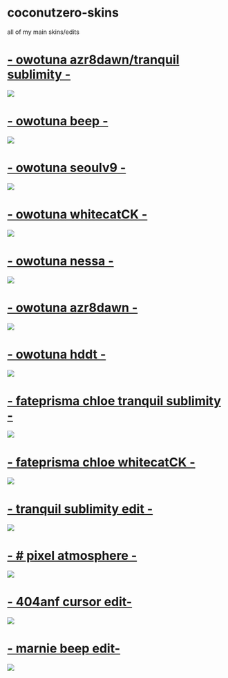 # coconutzero-skins

all of my main skins/edits 

# [- owotuna azr8dawn/tranquil sublimity -](https://drive.google.com/open?id=1fjnH2hA6GUGCm-W8CNT8m8ZmdIGRdWqj)
![](https://imgur.com/OPdhegI.jpg)

# [- owotuna beep -](https://drive.google.com/open?id=1A8PMX58gVdqgn5-uOUqhFfyQHg6s_3W9)
![](https://imgur.com/StjTqL7.jpg)

# [- owotuna seoulv9 -](https://drive.google.com/open?id=1b6lHzr2cQqlxMRZC022fhLevQoJSnMae)
![](https://imgur.com/ZgzcLfd.jpg)

# [- owotuna whitecatCK -](https://drive.google.com/open?id=1CLHSHwwO1n_7rqS3J1EQW8ZI8oGMf2ew)
![](https://imgur.com/G9FestQ.jpg)

# [- owotuna nessa -](https://drive.google.com/open?id=1sN5y-wvlKG1GHFTjUDC05Epde3OPNl80)
![](https://imgur.com/wwvItxv.jpg)

# [- owotuna azr8dawn -](https://drive.google.com/open?id=1iBED6G-wMRdEO7J8V00NwBmOo4mOXqy0)
![](https://imgur.com/Q9AuPAv.jpg)

# [- owotuna hddt -](https://drive.google.com/open?id=1St7qriJOHeHe7fBc5ucJFbZtPP1glq85)
![](https://imgur.com/yAWyRJk.jpg)

# [- fateprisma chloe tranquil sublimity  -](https://drive.google.com/open?id=1SfOlBDhjGw27WOYvbpA9ZrJ06-q7qJp4)
![](https://imgur.com/mHP718v.jpg)

# [- fateprisma chloe whitecatCK  -](https://drive.google.com/open?id=1dZqTDXVgtrq3CelWGE9IkD7XTR3Gjq9j)
![](https://imgur.com/BeH66D7.jpg)

# [- tranquil sublimity edit -](https://drive.google.com/open?id=1pfQSGp_Ax0-rAO1Xp7E_gWSlxNrykB4p)
![](https://imgur.com/AE9nsBt.jpg)

# [- # pixel atmosphere -](https://drive.google.com/open?id=1AaWtMmhu-XUwH6u7a3q0JoY8lLWS_Czi)
![](https://imgur.com/s52dRVb.jpg)

# [- 404anf cursor edit-](https://drive.google.com/open?id=1OkBFsXlkBdmP2Y6ZJlyfdJEdOsOSRQH9)
![](https://imgur.com/q0aQ5pN.jpg)

# [- marnie beep edit-](https://drive.google.com/open?id=17vhz01QMfhTtEGguM9Fjj8sL1iQ92mLv)
![](https://imgur.com/8VtuFPL.jpg)


















